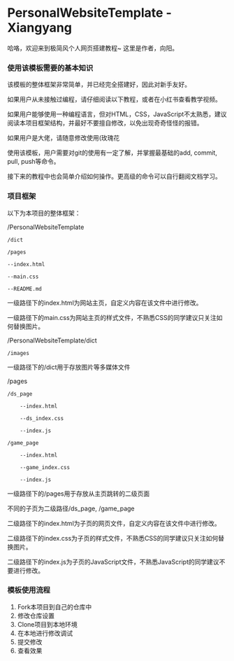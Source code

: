 # PersonalWebsiteTemplate - Xiangyang
哈咯，欢迎来到极简风个人网页搭建教程~
这里是作者，向阳。

### 使用该模板需要的基本知识
该模板的整体框架非常简单，并已经完全搭建好，因此对新手友好。

如果用户从未接触过编程，请仔细阅读以下教程，或者在小红书查看教学视频。

如果用户能够使用一种编程语言，但对HTML，CSS，JavaScript不太熟悉，建议阅读本项目框架结构，并最好不要擅自修改，以免出现奇奇怪怪的报错。

如果用户是大佬，请随意修改使用(玫瑰花

使用该模板，用户需要对git的使用有一定了解，并掌握最基础的add, commit, pull, push等命令。

接下来的教程中也会简单介绍如何操作。更高级的命令可以自行翻阅文档学习。

### 项目框架
以下为本项目的整体框架：

/PersonalWebsiteTemplate

    /dict

    /pages

    --index.html

    --main.css

    --README.md


一级路径下的index.html为网站主页，自定义内容在该文件中进行修改。

一级路径下的main.css为网站主页的样式文件，不熟悉CSS的同学建议只关注如何替换图片。

/PersonalWebsiteTemplate/dict

    /images

一级路径下的/dict用于存放图片等多媒体文件

/pages

    /ds_page

        --index.html

        --ds_index.css

        --index.js

    /game_page

        --index.html

        --game_index.css

        --index.js


一级路径下的/pages用于存放从主页跳转的二级页面

不同的子页为二级路径/ds_page, /game_page

二级路径下的index.html为子页的网页文件，自定义内容在该文件中进行修改。

二级路径下的index.css为子页的样式文件，不熟悉CSS的同学建议只关注如何替换图片。

二级路径下的index.js为子页的JavaScript文件，不熟悉JavaScript的同学建议不要进行修改。


### 模板使用流程
1. Fork本项目到自己的仓库中
2. 修改仓库设置
3. Clone项目到本地环境
4. 在本地进行修改调试
5. 提交修改
6. 查看效果


